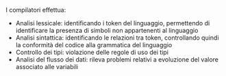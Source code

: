I compilatori effettua:
- Analisi lessicale: identificando i token del linguaggio, permettendo di identificare la presenza di simboli non appartenenti al linguaggio 
- Analisi sintattica: identificando le relazioni tra token, controllando quindi la conformità del codice alla grammatica del linguaggio
- Controllo dei tipi: violazione delle regole di uso dei tipi
- Analisi del flusso dei dati: rileva problemi relativi a evoluzione del valore associato alle variabili